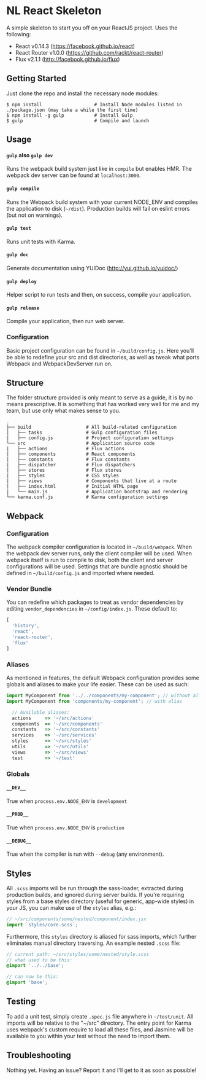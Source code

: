 NL React Skeleton
=======================

A simple skeleton to start you off on your ReactJS project. Uses the following:

- React v0.14.3 (https://facebook.github.io/react)
- React Router v1.0.0 (https://github.com/rackt/react-router)
- Flux v2.1.1 (http://facebook.github.io/flux)

Getting Started
---------------

Just clone the repo and install the necessary node modules:

```shell
$ npm install                   # Install Node modules listed in ./package.json (may take a while the first time)
$ npm install -g gulp           # Install Gulp
$ gulp                          # Compile and launch
```

Usage
-----

#### `gulp` also `gulp dev`
Runs the webpack build system just like in `compile` but enables HMR. The webpack dev server can be found at `localhost:3000`.

#### `gulp compile`
Runs the Webpack build system with your current NODE_ENV and compiles the application to disk (`~/dist`). Production builds will fail on eslint errors (but not on warnings).

#### `gulp test`
Runs unit tests with Karma.

#### `gulp doc`
Generate documentation using YUIDoc (http://yui.github.io/yuidoc/)

#### `gulp deploy`
Helper script to run tests and then, on success, compile your application.

#### `gulp release`
Compile your application, then run web server.

### Configuration

Basic project configuration can be found in `~/build/config.js`. Here you'll be able to redefine your src and dist directories, as well as tweak what ports Webpack and WebpackDevServer run on.

Structure
---------

The folder structure provided is only meant to serve as a guide, it is by no means prescriptive. It is something that has worked very well for me and my team, but use only what makes sense to you.

```
.
├── build                    # All build-related configuration
│   ├── tasks                # Gulp configuration files
|   ├── config.js            # Project configuration settings
└── src                      # Application source code
|   ├── actions              # Flux actions
|   ├── components           # React components
|   ├── constants            # Flux constants
|   ├── dispatcher           # Flux dispatchers
|   ├── stores               # Flux stores
|   ├── styles               # CSS styles
|   ├── views                # Components that live at a route
|   ├── index.html           # Initial HTML page
|   └── main.js              # Application bootstrap and rendering
└── karma.conf.js            # Karma configuration settings
```

Webpack
-------

### Configuration
The webpack compiler configuration is located in `~/build/webpack`. When the webpack dev server runs, only the client compiler will be used. When webpack itself is run to compile to disk, both the client and server configurations will be used. Settings that are bundle agnostic should be defined in `~/build/config.js` and imported where needed.

### Vendor Bundle
You can redefine which packages to treat as vendor dependencies by editing `vendor_dependencies` in `~/config/index.js`. These default to:

```js
[
  'history',
  'react',
  'react-router',
  'flux'
]
```

### Aliases
As mentioned in features, the default Webpack configuration provides some globals and aliases to make your life easier. These can be used as such:

```js
import MyComponent from '../../components/my-component'; // without alias
import MyComponent from 'components/my-component'; // with alias

  // Available aliases:
  actions     => '~/src/actions'
  components  => '~/src/components'
  constants   => '~/src/constants'
  services    => '~/src/services'
  styles      => '~/src/styles'
  utils       => '~/src/utils'
  views       => '~/src/views'
  test        => '~/test'
```

### Globals

#### `__DEV__`
True when `process.env.NODE_ENV` is `development`

#### `__PROD__`
True when `process.env.NODE_ENV` is `production`

#### `__DEBUG__`
True when the compiler is run with `--debug` (any environment).

Styles
------

All `.scss` imports will be run through the sass-loader, extracted during production builds, and ignored during server builds. If you're requiring styles from a base styles directory (useful for generic, app-wide styles) in your JS, you can make use of the `styles` alias, e.g.:

```js
// ~/src/components/some/nested/component/index.jsx
import `styles/core.scss`;
```

Furthermore, this `styles` directory is aliased for sass imports, which further eliminates manual directory traversing. An example nested `.scss` file:

```scss
// current path: ~/src/styles/some/nested/style.scss
// what used to be this:
@import '../../base';

// can now be this:
@import 'base';
```

Testing
-------

To add a unit test, simply create `.spec.js` file anywhere in `~/test/unit`. All imports will be relative to the "~/src" directory. The entry point for Karma uses webpack's custom require to load all these files, and Jasmine will be available to you within your test without the need to import them.

Troubleshooting
---------------

Nothing yet. Having an issue? Report it and I'll get to it as soon as possible!
